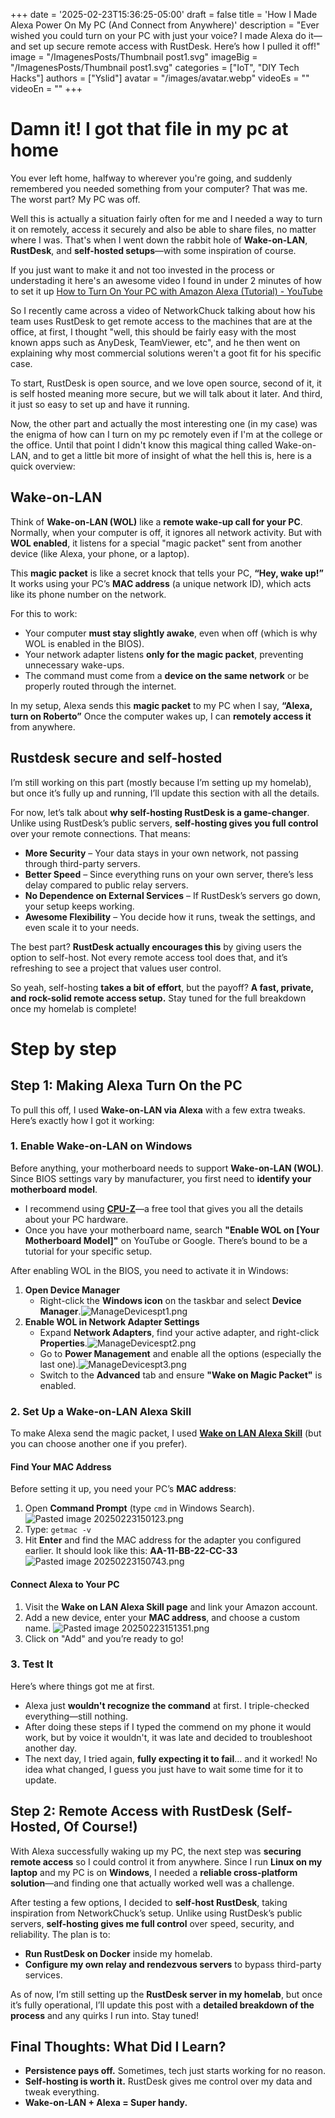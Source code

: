 +++
date = '2025-02-23T15:36:25-05:00'
draft = false
title = 'How I Made Alexa Power On My PC (And Connect from Anywhere)'
description = "Ever wished you could turn on your PC with just your voice? I made Alexa do it—and set up secure remote access with RustDesk. Here’s how I pulled it off!"
image = "/ImagenesPosts/Thumbnail post1.svg"
imageBig = "/ImagenesPosts/Thumbnail post1.svg"
categories = ["IoT", "DIY Tech Hacks"]
authors = ["Yslid"]
avatar = "/images/avatar.webp"
videoEs = ""
videoEn = ""
+++

# Damn it! I got that file in my pc at home

You ever left home, halfway to wherever you're going, and suddenly remembered you needed something from your computer? That was me. The worst part? My PC was off.

Well this is actually a situation fairly often for me and I needed a way to turn it on remotely, access it securely and also be able to share files, no matter where I was. That's when I went down the rabbit hole of **Wake-on-LAN**, **RustDesk**, and **self-hosted setups**—with some inspiration of course.

If you just want to make it and not too invested in the process or understading it here's an awesome video I found in under 2 minutes of how to set it up [How to Turn On Your PC with Amazon Alexa (Tutorial) - YouTube](https://www.youtube.com/watch?v=5f9Lh_w1KSg)

So I recently came across a video of NetworkChuck talking about how his team uses RustDesk to get remote access to the machines that are at the office, at first, I thought "well, this should be fairly easy with the most known apps such as AnyDesk, TeamViewer, etc", and he then went on explaining why most commercial solutions weren't a goot fit for his specific case.

To start, RustDesk is open source, and we love open source, second of it, it is self hosted meaning more secure, but we will talk about it later. And third, it just so easy to set up and have it running.

Now, the other part and actually the most interesting one (in my case) was the enigma of how can I turn on my pc remotely even if I'm at the college or the office. Until that point I didn't know this magical thing called Wake-on-LAN, and to get a little bit more of insight of what the hell this is, here is a quick overview:

## Wake-on-LAN
Think of **Wake-on-LAN (WOL)** like a **remote wake-up call for your PC**. Normally, when your computer is off, it ignores all network activity. But with **WOL enabled**, it listens for a special "magic packet" sent from another device (like Alexa, your phone, or a laptop).

This **magic packet** is like a secret knock that tells your PC, **“Hey, wake up!”** It works using your PC’s **MAC address** (a unique network ID), which acts like its phone number on the network.

For this to work:

- Your computer **must stay slightly awake**, even when off (which is why WOL is enabled in the BIOS).
- Your network adapter listens **only for the magic packet**, preventing unnecessary wake-ups.
- The command must come from a **device on the same network** or be properly routed through the internet.

In my setup, Alexa sends this **magic packet** to my PC when I say, **“Alexa, turn on Roberto”** Once the computer wakes up, I can **remotely access it** from anywhere.

## Rustdesk secure and self-hosted
I’m still working on this part (mostly because I’m setting up my homelab), but once it’s fully up and running, I’ll update this section with all the details.

For now, let’s talk about **why self-hosting RustDesk is a game-changer**. Unlike using RustDesk’s public servers, **self-hosting gives you full control** over your remote connections. That means:

- **More Security** – Your data stays in your own network, not passing through third-party servers.
- **Better Speed** – Since everything runs on your own server, there’s less delay compared to public relay servers.
- **No Dependence on External Services** – If RustDesk’s servers go down, your setup keeps working.
- **Awesome Flexibility** – You decide how it runs, tweak the settings, and even scale it to your needs.

The best part? **RustDesk actually encourages this** by giving users the option to self-host. Not every remote access tool does that, and it’s refreshing to see a project that values user control.

So yeah, self-hosting **takes a bit of effort**, but the payoff? **A fast, private, and rock-solid remote access setup.** Stay tuned for the full breakdown once my homelab is complete!

# Step by step

## **Step 1: Making Alexa Turn On the PC**

To pull this off, I used **Wake-on-LAN via Alexa** with a few extra tweaks. Here’s exactly how I got it working:

### **1. Enable Wake-on-LAN on Windows**

Before anything, your motherboard needs to support **Wake-on-LAN (WOL)**. Since BIOS settings vary by manufacturer, you first need to **identify your motherboard model**.

- I recommend using **[CPU-Z](https://www.cpuid.com/softwares/cpu-z.html)**—a free tool that gives you all the details about your PC hardware.
- Once you have your motherboard name, search **"Enable WOL on [Your Motherboard Model]"** on YouTube or Google. There’s bound to be a tutorial for your specific setup.

After enabling WOL in the BIOS, you need to activate it in Windows:

1. **Open Device Manager**
    - Right-click the **Windows icon** on the taskbar and select **Device Manager**.![ManageDevicespt1.png](/ImagenesPosts/ManageDevicespt1.png)
2. **Enable WOL in Network Adapter Settings**
    - Expand **Network Adapters**, find your active adapter, and right-click **Properties**.![ManageDevicespt2.png](/ImagenesPosts/ManageDevicespt2.png)
    - Go to **Power Management** and enable all the options (especially the last one).![ManageDevicespt3.png](/ImagenesPosts/ManageDevicespt3.png)
    - Switch to the **Advanced** tab and ensure **"Wake on Magic Packet"** is enabled.

### **2. Set Up a Wake-on-LAN Alexa Skill**

To make Alexa send the magic packet, I used **[Wake on LAN Alexa Skill](https://www.wolskill.com/index.html)** (but you can choose another one if you prefer).

#### **Find Your MAC Address**

Before setting it up, you need your PC’s **MAC address**:

1. Open **Command Prompt** (type `cmd` in Windows Search).![Pasted image 20250223150123.png](/ImagenesPosts/Pasted%20image%2020250223150123.png)
2. Type: `getmac -v` 
3. Hit **Enter** and find the MAC address for the adapter you configured earlier. It should look like this:  **AA-11-BB-22-CC-33**
   ![Pasted image 20250223150743.png](/ImagenesPosts/Pasted%20image%2020250223150743.png)

#### **Connect Alexa to Your PC**

1. Visit the **Wake on LAN Alexa Skill page** and link your Amazon account.
2. Add a new device, enter your **MAC address**, and choose a custom name.
   ![Pasted image 20250223151351.png](/ImagenesPosts/Pasted%20image%2020250223151351.png)
3. Click on "Add" and you’re ready to go!

### **3. Test It**

Here’s where things got me at first.

- Alexa just **wouldn't recognize the command** at first. I triple-checked everything—still nothing.
- After doing these steps if I typed the commend on my phone it would work, but by voice it wouldn't, it was late and decided to troubleshoot another day.
- The next day, I tried again, **fully expecting it to fail**… and it worked! No idea what changed, I guess you just have to wait some time for it to update.
## **Step 2: Remote Access with RustDesk (Self-Hosted, Of Course!)**

With Alexa successfully waking up my PC, the next step was **securing remote access** so I could control it from anywhere. Since I run **Linux on my laptop** and my PC is on **Windows**, I needed a **reliable cross-platform solution**—and finding one that actually worked well was a challenge.

After testing a few options, I decided to **self-host RustDesk**, taking inspiration from NetworkChuck’s setup. Unlike using RustDesk’s public servers, **self-hosting gives me full control** over speed, security, and reliability. The plan is to:

- **Run RustDesk on Docker** inside my homelab.
- **Configure my own relay and rendezvous servers** to bypass third-party services.

As of now, I’m still setting up the **RustDesk server in my homelab**, but once it’s fully operational, I’ll update this post with a **detailed breakdown of the process** and any quirks I run into. Stay tuned!

## **Final Thoughts: What Did I Learn?**
- **Persistence pays off.** Sometimes, tech just starts working for no reason.
- **Self-hosting is worth it.** RustDesk gives me control over my data and tweak everything.
- **Wake-on-LAN + Alexa = Super handy.**
